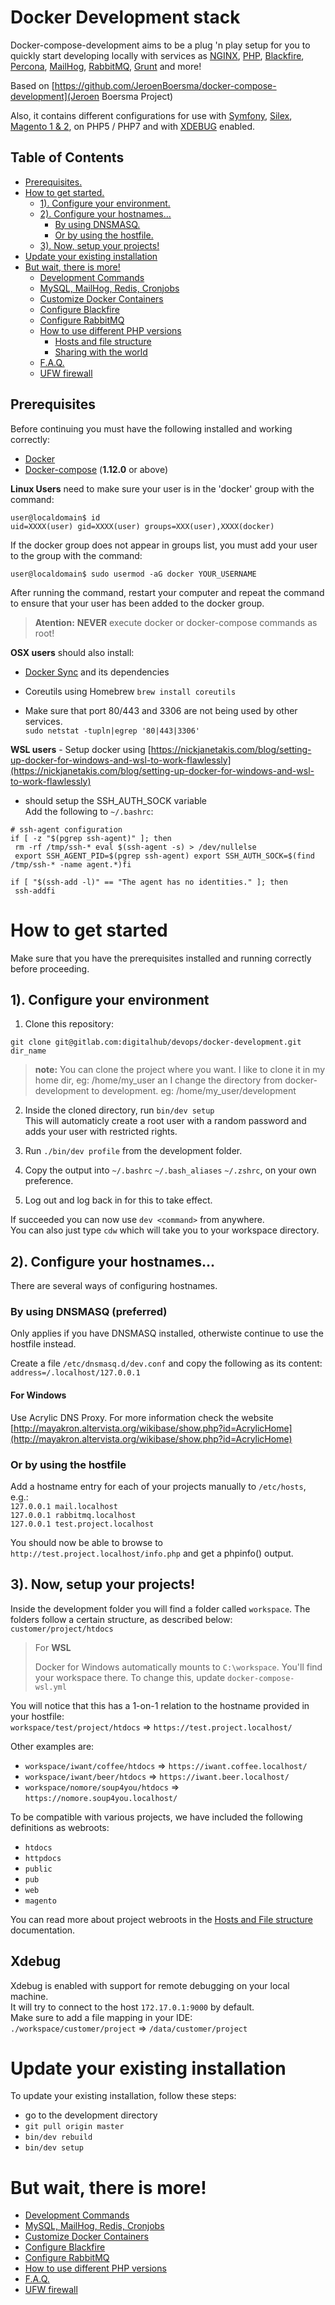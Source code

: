 
# Docker Development stack  
  
Docker-compose-development aims to be a plug 'n play setup for you to quickly start developing locally with services as [NGINX][4], [PHP][5], [Blackfire][6], [Percona][7], [MailHog][8], [RabbitMQ][13], [Grunt][14] and more!  
  
Based on [https://github.com/JeroenBoersma/docker-compose-development](Jeroen Boersma Project)  
  
Also, it contains different configurations for use with [Symfony][9], [Silex][10], [Magento 1 & 2][11], on PHP5 / PHP7 and with [XDEBUG][12] enabled.  
   
## Table of Contents  
* [Prerequisites.](#prerequisites)  
* [How to get started.](#how-to-get-started)  
   * [1). Configure your environment.](#1-configure-your-environment)  
   * [2). Configure your hostnames...](#2-configure-your-hostnames)  
      * [By using DNSMASQ.](#by-using-dnsmasq-preferred)  
      * [Or by using the hostfile.](#or-by-using-the-hostfile)  
   * [3). Now, setup your projects!](#3-now-setup-your-projects)  
* [Update your existing installation](#update-your-existing-installation)  
* [But wait, there is more!](#but-wait-there-is-more)  
  * [Development Commands](docs/development-commands.md)  
  * [MySQL, MailHog, Redis, Cronjobs](docs/mysql-mailhog-redis-cronjobs.md)  
  * [Customize Docker Containers](docs/customize-docker-containers.md)  
  * [Configure Blackfire](docs/configure-blackfire.md)  
  * [Configure RabbitMQ](docs/configure-rabbitmq.md)  
  * [How to use different PHP versions](docs/how-to-use-different-php-versions.md)  
      * [Hosts and file structure](docs/hosts-and-file-structure.md)  
      * [Sharing with the world](docs/sharing-with-the-world-via-ngrok.md)  
  * [F.A.Q.](docs/faq.md)  
  * [UFW firewall](docs/ufw-firewall.md)  
  
## Prerequisites  
Before continuing you must have the following installed and working correctly:  
  
 - [Docker][1]  
 - [Docker-compose][2] (**1.12.0** or above)  

**Linux Users**  need to make sure your user is in the 'docker' group with the command:
```
user@localdomain$ id
uid=XXXX(user) gid=XXXX(user) groups=XXX(user),XXXX(docker)
```
  
If the docker group does not appear in groups list, you must add your user to the group with the command:
```
user@localdomain$ sudo usermod -aG docker YOUR_USERNAME
``` 
After running the command, restart your computer and repeat the command to ensure that your user has been added to the docker group.
> **Atention:**  **NEVER** execute docker or docker-compose commands as root!

  
**OSX users** should also install:  
  
 - [Docker Sync][3] and its dependencies  
 - Coreutils using Homebrew `brew install coreutils`  
  
 - Make sure that port 80/443 and 3306 are not being used by other services.  
`sudo netstat -tupln|egrep '80|443|3306'`  
  
**WSL users** - Setup docker using [https://nickjanetakis.com/blog/setting-up-docker-for-windows-and-wsl-to-work-flawlessly](https://nickjanetakis.com/blog/setting-up-docker-for-windows-and-wsl-to-work-flawlessly)  
- should setup the SSH_AUTH_SOCK variable  
Add the following to `~/.bashrc`:  
```  
# ssh-agent configuration  
if [ -z "$(pgrep ssh-agent)" ]; then  
 rm -rf /tmp/ssh-* eval $(ssh-agent -s) > /dev/nullelse  
 export SSH_AGENT_PID=$(pgrep ssh-agent) export SSH_AUTH_SOCK=$(find /tmp/ssh-* -name agent.*)fi  
  
if [ "$(ssh-add -l)" == "The agent has no identities." ]; then  
 ssh-addfi  
```  
  
# How to get started  
Make sure that you have the prerequisites installed and running correctly before proceeding.  
  
## 1). Configure your environment  
 1. Clone this repository:  
```  
git clone git@gitlab.com:digitalhub/devops/docker-development.git dir_name
```  
> **note:**  You can clone the project where you want. I like to clone it in my home dir, eg: /home/my_user an I change the directory from docker-development to development. eg: /home/my_user/development

 2. Inside the cloned directory, run `bin/dev setup`  
This will automaticly create a root user with a random password and adds your user with restricted rights.  
  
 2. Run `./bin/dev profile` from the development folder.  
 2. Copy the output into `~/.bashrc` `~/.bash_aliases` `~/.zshrc`, on your own preference.  
 3. Log out and log back in for this to take effect.
  
If succeeded you can now use `dev <command>` from anywhere.  
You can also just type `cdw` which will take you to your workspace directory.  
  
## 2). Configure your hostnames...  
There are several ways of configuring hostnames.  
  
### By using DNSMASQ (preferred)  
Only applies if you have DNSMASQ installed, otherwiste continue to use the hostfile instead.  
  
Create a file `/etc/dnsmasq.d/dev.conf` and copy the following as its content:  
`address=/.localhost/127.0.0.1`  
  
#### For Windows  
Use Acrylic DNS Proxy. For more information check the website [http://mayakron.altervista.org/wikibase/show.php?id=AcrylicHome](http://mayakron.altervista.org/wikibase/show.php?id=AcrylicHome)  
  
### Or by using the hostfile  
Add a hostname entry for each of your projects manually to `/etc/hosts`, e.g.:  
`127.0.0.1 mail.localhost`  
`127.0.0.1 rabbitmq.localhost`  
`127.0.0.1 test.project.localhost`  
  
You should now be able to browse to `http://test.project.localhost/info.php` and get a phpinfo() output.  
  
## 3). Now, setup your projects!  
Inside the development folder you will find a folder called `workspace`. The folders follow a certain structure, as described below:  
`customer/project/htdocs`  
  
> For **WSL**  
>  
> Docker for Windows automatically mounts to `C:\workspace`. You'll find your workspace there. To change this, update `docker-compose-wsl.yml`  
  
You will notice that this has a 1-on-1 relation to the hostname provided in your hostfile:  
`workspace/test/project/htdocs` => `https://test.project.localhost/`  
  
Other examples are:  
- `workspace/iwant/coffee/htdocs` => `https://iwant.coffee.localhost/`  
- `workspace/iwant/beer/htdocs` => `https://iwant.beer.localhost/`  
- `workspace/nomore/soup4you/htdocs` => `https://nomore.soup4you.localhost/`  
  
To be compatible with various projects, we have included the following definitions as webroots:  
  
 - `htdocs`  
 - `httpdocs`  
 - `public`  
 - `pub`  
 - `web`  
 - `magento`  
  
You can read more about project webroots in the [Hosts and File structure](docs/hosts-and-file-structure.md) documentation.  
  
## Xdebug  
Xdebug is enabled with support for remote debugging on your local machine.  
It will try to connect to the host `172.17.0.1:9000` by default.  
Make sure to add a file mapping in your IDE:  
`./workspace/customer/project` => `/data/customer/project`  
  
# Update your existing installation  
  
To update your existing installation, follow these steps:  
  
- go to the development directory  
- `git pull origin master`  
- `bin/dev rebuild`  
- `bin/dev setup`  
  
  
# But wait, there is more!  
* [Development Commands](docs/development-commands.md)  
* [MySQL, MailHog, Redis, Cronjobs](docs/mysql-mailhog-redis-cronjobs.md)  
* [Customize Docker Containers](docs/customize-docker-containers.md)  
* [Configure Blackfire](docs/configure-blackfire.md)  
* [Configure RabbitMQ](docs/configure-rabbitmq.md)  
* [How to use different PHP versions](docs/how-to-use-different-php-versions.md)  
* [F.A.Q.](docs/faq.md)  
* [UFW firewall](docs/ufw-firewall.md)  
  
[1]: https://docs.docker.com  
[2]: https://docs.docker.com/compose/install/  
[3]: http://docker-sync.io/  
[4]: https://nginx.org/en/  
[5]: https://secure.php.net/  
[6]: https://blackfire.io/  
[7]: https://www.percona.com/  
[8]: https://github.com/mailhog/MailHog  
[9]: https://symfony.com/  
[10]: https://silex.sensiolabs.org/  
[11]: https://magento.com/  
[12]: https://xdebug.org/  
[13]: https://www.rabbitmq.com/  
[14]: https://gruntjs.com/